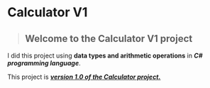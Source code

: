 # Calculator V1

> 
> ## Welcome to the Calculator V1 project
> 

I did this project using **data types and arithmetic operations** in ***C# programming language***.

This project is ***[version 1.0 of the Calculator project.](ccsscsc)*** 
